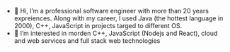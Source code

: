 - 👋 Hi, I’m a professional software engineer with more than 20 years expreiences. Along with my career, I used Java (the hottest language in 2000), C++, JavaScript in projects targed to different OS.  
- 👀 I’m interested in morden C++, JavaScript (Nodejs and React), cloud and web services and full stack web technologies

<!---
bianzbenny/bianzbenny is a ✨ special ✨ repository because its `README.md` (this file) appears on your GitHub profile.
You can click the Preview link to take a look at your changes.
--->
